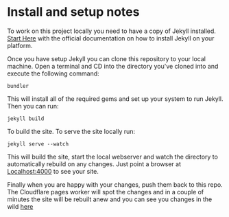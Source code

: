 # Install and setup notes

To work on this project locally you need to have a copy of Jekyll installed. [Start Here](https://jekyllrb.com/docs/installation/) with the official documentation on how to install Jekyll on your platform.

Once you have setup Jekyll you can clone this repository to your local machine. Open a terminal and CD into the directory you've cloned into and execute the following command:

`bundler`

This will install all of the required gems and set up your system to run Jekyll. Then you can run:

`jekyll build`

To build the site. To serve the site locally run:

`jekyll serve --watch`

This will build the site, start the local webserver and watch the directory to automatically rebuild on any changes. Just point a browser at [Localhost:4000](http://localhost:4000) to see your site.

Finally when you are happy with your changes, push them back to this repo. The Cloudflare pages worker will spot the changes and in a couple of minutes the site will be rebuilt anew and you can see you changes in the wild [here](https://thebes.xyleth.co.uk)
